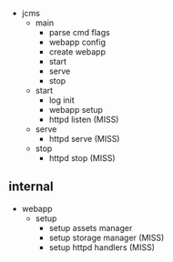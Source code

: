 * jcms
	* main
		* parse cmd flags
		* webapp config
		* create webapp
		* start
		* serve
		* stop
	* start
		* log init
		* webapp setup
		* httpd listen (MISS)
	* serve
		* httpd serve (MISS)
	* stop
		* httpd stop (MISS)

## internal

* webapp
	* setup
		* setup assets manager
		* setup storage manager (MISS)
		* setup httpd handlers (MISS)
